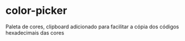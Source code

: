 # color-picker

Paleta de cores, clipboard adicionado para facilitar a cópia dos códigos hexadecimais das cores



